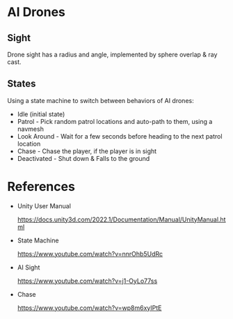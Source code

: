 # AI Drones

## Sight

Drone sight has a radius and angle, implemented by sphere overlap & ray cast.

## States

Using a state machine to switch between behaviors of AI drones:

- Idle (initial state)
- Patrol - Pick random patrol locations and auto-path to them, using a navmesh
- Look Around - Wait for a few seconds before heading to the next patrol location
- Chase - Chase the player, if the player is in sight
- Deactivated - Shut down & Falls to the ground

# References

- Unity User Manual

  https://docs.unity3d.com/2022.1/Documentation/Manual/UnityManual.html

- State Machine

  https://www.youtube.com/watch?v=nnrOhb5UdRc

- AI Sight

  https://www.youtube.com/watch?v=j1-OyLo77ss

- Chase

  https://www.youtube.com/watch?v=wp8m6xyIPtE

